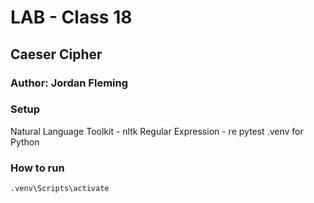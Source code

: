 # LAB - Class 18

## Caeser Cipher

### Author: Jordan Fleming

### Setup

Natural Language Toolkit - nltk
Regular Expression - re
pytest
.venv for Python

### How to run

`.venv\Scripts\activate`